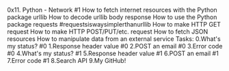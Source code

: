 0x11. Python - Network #1
How to fetch internet resources with the Python package urllib
How to decode urllib body response
How to use the Python package requests #requestsiswaysimplerthanurllib
How to make HTTP GET request
How to make HTTP POST/PUT/etc. request
How to fetch JSON resources
How to manipulate data from an external service
Tasks:
0.What's my status? #0
1.Response header value #0
2.POST an email #0
3.Error code #0
4.What's my status? #1
5.Response header value #1
6.POST an email #1
7.Error code #1
8.Search API
9.My GitHub!
